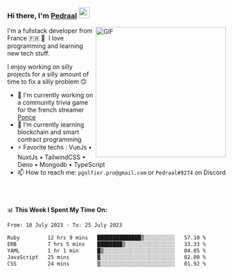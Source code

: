 ### Hi there, I'm <a href="https://pedraal.dev" target="_blank">Pedraal</a> <img src="https://media.giphy.com/media/hvRJCLFzcasrR4ia7z/giphy.gif" width="25px">
<img align="right" alt="GIF" src="https://pedraal.dev/avatar.png" width="300" height="300" />

I'm a fullstack developer from France 🇫🇷 🥖 &nbsp;I love programming and learning new
tech stuff.

I enjoy working on silly projects for a silly amount of time to fix a silly problem 🙃

- 🔭  I'm currently working on a community trivia game for the french streamer <a href="https://twitch.tv/ponce" target="_blank">Ponce</a>
- 🌱 I’m currently learning blockchain and smart contract programming
- ⚡ Favorite techs : VueJs &bull; NuxtJs &bull; TailwindCSS &bull; Deno &bull; Mongodb &bull; TypeScript
- 📫 How to reach me: `pgolfier.pro@gmail.com` or `Pedraal#9274` on Discord

<br>
<br>

📊 **This Week I Spent My Time On:**
<!--START_SECTION:waka-->

```txt
From: 18 July 2023 - To: 25 July 2023

Ruby         12 hrs 9 mins   ██████████████▒░░░░░░░░░░   57.10 %
ERB          7 hrs 5 mins    ████████▒░░░░░░░░░░░░░░░░   33.33 %
YAML         1 hr 1 min      █▒░░░░░░░░░░░░░░░░░░░░░░░   04.85 %
JavaScript   25 mins         ▓░░░░░░░░░░░░░░░░░░░░░░░░   02.00 %
CSS          24 mins         ▒░░░░░░░░░░░░░░░░░░░░░░░░   01.92 %
```

<!--END_SECTION:waka-->
